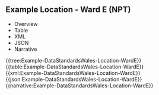<div class="warning"><span class="ClinicalWarn"></span></div>

## Example Location - Ward E (NPT)

<div class="tab-wrap">
  <ul class="tab-head">
    <li class="tablink" onclick="openCity(this,'tabtree')" data-target="tabtree">
      Overview
    </li>
    <li class="tablink" onclick="openCity(this,'tabtable')" data-target="tabtable">
      Table
    </li>
    <li class="tablink tab-active" onclick="openCity(this,'tabxml')" data-target="tabxml">
      XML
    </li>    
    <li class="tablink" onclick="openCity(this,'tabjson')" data-target="tabjson">
      JSON
    </li>    
    <li class="tablink" onclick="openCity(this,'tabnarrative')" data-target="tabnarrative">
      Narrative
    </li>
  </ul>
  <div class="tab-main">
    <div id="tabtree" class="tabcontent">
      {{tree:Example-DataStandardsWales-Location-WardE}}
    </div>
    <div id="tabtable" class="tabcontent">
      {{table:Example-DataStandardsWales-Location-WardE}}
    </div>       
    <div id="tabxml" class="tabcontent active">      
      {{xml:Example-DataStandardsWales-Location-WardE}}
    </div>
    <div id="tabjson" class="tabcontent">
      {{json:Example-DataStandardsWales-Location-WardE}}
    </div>       
    <div id="tabnarrative" class="tabcontent">
      {{narrative:Example-DataStandardsWales-Location-WardE}}
    </div>  
  </div>
</div>